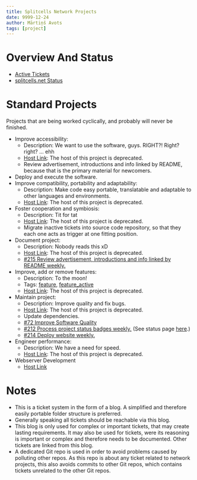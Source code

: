 ```yaml
---
title: Splitcells Network Projects
date: 9999-12-24
author: Mārtiņš Avots
tags: [project]
---
```

# Overview And Status

* [Active Tickets](../../tags/active/)
* [splitcells.net Status](https://splitcells.net/net/splitcells/network/status.html)

# Standard Projects
Projects that are being worked cyclically, and probably will never be finished.

* Improve accessibility:
  * Description: We want to use the software, guys. RIGHT?! Right? right? ... ehh
  * [Host Link](https://github.com/www-splitcells-net/net.splitcells.network/projects/19): The host of this project is deprecated.
  * Review advertisement, introductions and info linked by README,
    because that is the primary material for newcomers.
* Deploy and execute the software.
* Improve compatibility, portability and adaptability:
  * Description: Make code easy portable, translatable and adaptable to other languages and environments.
  * [Host Link](https://github.com/www-splitcells-net/net.splitcells.network/projects/3): The host of this project is deprecated.
* Foster cooperation and symbiosis:
  * Description: Tit for tat
  * [Host Link](https://github.com/www-splitcells-net/net.splitcells.network/projects/15): The host of this project is deprecated.
  * Migrate inactive tickets into source code repository,
    so that they each one acts as trigger at one fitting position.
* Document project:
  * Description: Nobody reads this xD
  * [Host Link](https://github.com/www-splitcells-net/net.splitcells.network/projects/6): The host of this project is deprecated.
  * [#215 Review advertisement, introductions and info linked by README weekly.](https://github.com/www-splitcells-net/net.splitcells.network/issues/215)
* Improve, add or remove features:
  * Description: To the moon!
  * Tags: [feature](../../tags/feature/), [feature_active](../../tags/feature_active/)
  * [Host Link](https://github.com/www-splitcells-net/net.splitcells.network/projects/16): The host of this project is deprecated.
* Maintain project:
  * Description: Improve quality and fix bugs.
  * [Host Link](https://github.com/www-splitcells-net/net.splitcells.network/projects/8): The host of this project is deprecated.
  * Update dependencies.
  * [#72 Improve Software Quality](./src/main/md/net/splitcells/network/tickets/open/72.md)
  * [#212 Process project status badges weekly.](https://github.com/www-splitcells-net/net.splitcells.network/issues/212)
    (See status page [here](https://github.com/www-splitcells-net/net.splitcells.network#project-status).)
  * [#214 Deploy website weekly.](https://github.com/www-splitcells-net/net.splitcells.network/issues/214)
* Engineer performance: 
  * Description: We have a need for speed.
  * [Host Link](https://github.com/www-splitcells-net/net.splitcells.network/projects/18): The host of this project is deprecated.
* Webserver Development
  * [Host Link](https://todo.sr.ht/~splitcells-net/net.splitcells.network?search=label%3A%22active%22)
# Notes
* This is a ticket system in the form of a blog.
  A simplified and therefore easily portable folder structure is preferred. 
* Generally speaking all tickets should be reachable via this blog.
* This blog is only used for complex or important tickets, that may create lasting requirements.
  It may also be used for tickets, were its reasoning is important or complex and therefore needs to be documented.
  Other tickets are linked from this blog.
* A dedicated Git repo is used in order to avoid problems caused by polluting other repos.
  As this repo is about any ticket related to network projects,
  this also avoids commits to other Git repos,
  which contains tickets unrelated to the other Git repos.